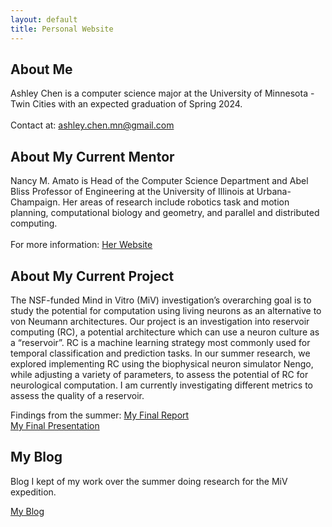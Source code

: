 ```yaml
---
layout: default
title: Personal Website
---
```

## About Me

Ashley Chen is a computer science major at the University of Minnesota - Twin Cities with an expected graduation of Spring 2024. <br />
<br />
Contact at: ashley.chen.mn@gmail.com

## About My Current Mentor

Nancy M. Amato is Head of the Computer Science Department and Abel Bliss Professor of Engineering at the University of Illinois at Urbana-Champaign. Her areas of research include robotics task and motion planning, computational biology and geometry, and parallel and distributed computing. <br />
<br />
For more information: [Her Website](https://parasollab.web.illinois.edu/people/amato/)

## About My Current Project

The NSF-funded Mind in Vitro (MiV) investigation’s overarching goal is to study the potential for computation using living neurons as an alternative to von Neumann architectures. Our project is an investigation into reservoir computing (RC), a potential architecture which can use a neuron culture as a “reservoir”. RC is a machine learning strategy most commonly used for temporal classification and prediction tasks. In our summer research, we explored implementing RC using the biophysical neuron simulator Nengo, while adjusting a variety of parameters, to assess the potential of RC for neurological computation. I am currently investigating different metrics to assess the quality of a reservoir. 

Findings from the summer: 
[My Final Report](files/DREU_Final_Report.pdf) <br />
[My Final Presentation](files/Summer%202023%20RC%20Research%20Poster.pdf)

## My Blog
Blog I kept of my work over the summer doing research for the MiV expedition. 

[My Blog](blog.html)
